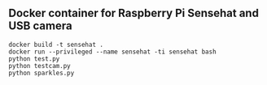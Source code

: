 ## Docker container for Raspberry Pi Sensehat and USB camera

```
docker build -t sensehat .
docker run --privileged --name sensehat -ti sensehat bash
python test.py
python testcam.py
python sparkles.py
```
